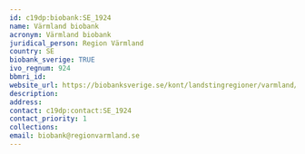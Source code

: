 ```yaml
---
id: c19dp:biobank:SE_1924
name: Värmland biobank
acronym: Värmland biobank
juridical_person: Region Värmland
country: SE
biobank_sverige: TRUE
ivo_regnum: 924
bbmri_id:
website_url: https://biobanksverige.se/kont/landstingregioner/varmland/
description:
address:
contact: c19dp:contact:SE_1924
contact_priority: 1
collections:
email: biobank@regionvarmland.se
---
```

